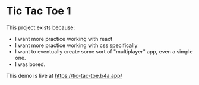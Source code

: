 
# Tic Tac Toe 1

This project exists because:
- I want more practice working with react
- I want more practice working with css specifically
- I want to eventually create some sort of "multiplayer" app, even a simple one.
- I was bored.

This demo is live at https://tic-tac-toe.b4a.app/
